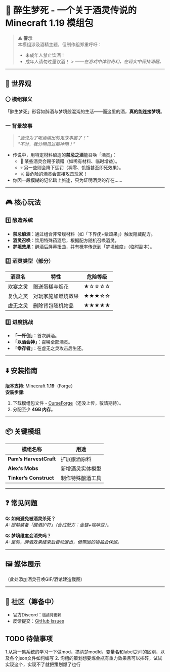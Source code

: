 # 🍷 醉生梦死 - 一个关于酒灵传说的 Minecraft 1.19 模组包

> **⚠️ 警示**  
> 本模组涉及酒精主题，但制作组郑重呼吁：
> - 未成年人禁止饮酒！
> - 成年人请勿过量饮酒！
    > *——在游戏中体验奇幻，在现实中保持清醒。*

---

## 📜 世界观
### 〇 模组释义
「醉生梦死」形容如醉酒与梦境般混沌的生活——而这里的酒，**真的能连接梦境**。

### 一 背景故事
> *"酒鬼为了喝酒编出的鬼故事罢了！"*  
> *"不对，我分明见过那神明！"*

- 传说中，用特定材料酿造的**禁忌之酒**能召唤「酒灵」：
   - 🎁 某些酒灵会赐予馈赠（如稀有材料、临时增益）。
   - 💀 另一些则会降下惩罚（凋零、饥饿甚至即死效果）。
   - ⚔️ 最危险的酒灵会直接攻击玩家！
- 你因一段模糊的记忆踏上旅途，只为证明酒灵的存在……

---

## 🎮 核心玩法
### 1️⃣ 酿造系统
- **禁忌酿酒**：通过组合非常规材料（如「下界疣+紫颂果」）触发隐藏配方。
- **酒灵召唤**：饮用特殊药酒后，根据配方随机召唤酒灵。
- **梦境效果**：醉酒后屏幕扭曲，并有概率传送到「梦境维度」（临时副本）。

### 2️⃣ 酒灵类型（部分）
| 酒灵名  | 特性        | 危险等级  |  
|------|-----------|-------|  
| 欢宴之灵 | 赠送蛋糕与烟花   | ★☆☆☆☆ |  
| 复仇之灵 | 对玩家施加燃烧效果 | ★★★☆☆ |  
| 虚无之灵 | 删除背包随机物品  | ★★★★★ |  

### 3️⃣ 进度挑战
- **「一杯倒」**：首次醉酒。
- **「以酒会神」**：召唤全部酒灵。
- **「幸存者」**：在虚无之灵攻击后生还。

---

## ⬇️ 安装指南
**版本支持**: Minecraft **1.19**（Forge）  
**安装步骤**:
1. 下载模组包文件 - [CurseForge](链接待填)（还没上传，敬请期待）。
2. 分配至少 **4GB 内存**。

---

## 📦 关键模组
| 模组名称                   | 用途       |  
|------------------------|----------|  
| **Pam’s HarvestCraft** | 扩展酿酒原料   |  
| **Alex’s Mobs**        | 新增酒灵实体模型 |  
| **Tinker’s Construct** | 制作特殊酿酒工具 |  

---

## ❓ 常见问题
**Q: 如何避免被酒灵杀死？**  
*A: 提前装备「醒酒护符」（合成配方：金锭+咖啡豆）。*

**Q: 梦境维度会消失吗？**  
*A: 是的，醉酒效果结束后自动退出，但带回的物品会保留。*

---

## 🖼️ 媒体展示
（此处添加酒灵召唤GIF/酒馆建造截图）

---

## 💬 社区（筹备中）
- 官方Discord：`链接待更新`
- 反馈提交：[GitHub Issues](https://github.com/KunLiangChen/Forge-EnologistMod-1.19/issues)  

## TODO 待做事项
1.从第一集系统的学习一下做mod，搞清楚modId，变量名和label之间的区别，以及各个json文件如何编写
2. 沟槽的策划想要炼金瓶有重力效果且可以摔碎，试试实现这个，实现不了就把策划爆了也行
